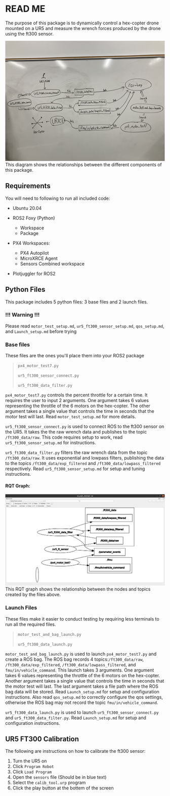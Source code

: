 # READ ME

The purpose of this package is to dynamically control a hex-copter drone mounted on a UR5 and measure the wrench forces produced by the drone using the ft300 sensor. 

![Alt text](IMG_2738.jpg)
This diagram shows the relationships between the different components of this package.

## Requirements

You will need to following to run all included code:

- Ubuntu 20.04

- ROS2 Foxy (Python)
    - Workspace
    - Package

- PX4 Workspaces:
    - PX4 Autopilot 
    - MicroXRCE Agent 
    - Sensors Combined workspace

- Plotjuggler for ROS2

## Python Files

This package includes 5 python files: 3 base files and 2 launch files.

### !!! Warning !!!

Please read `motor_test_setup.md`, `ur5_ft300_sensor_setup.md`, `qos_setup.md`, and `Launch_setup.md` before trying 

### Base files

These files are the ones you'll place them into your ROS2 package

> `px4_motor_test7.py`
>
> `ur5_ft300_sensor_connect.py`
>
> `ur5_ft300_data_filter.py`

`px4_motor_test7.py` controls the percent throttle for a certain time. It requires the user to input 2 arguments. One argument takes 6 values representing the throttle of the 6 motors on the hex-copter. The other argument takes a single value that controls the time in seconds that the motor test will last. Read `motor_test_setup.md` for more details.

`ur5_ft300_sensor_connect.py` is used to connect ROS to the ft300 sensor on the UR5. It takes the the raw wrench data and publishes to the topic `/ft300_data/raw`. This code requires setup to work, read `ur5_ft300_sensor_setup.md` for instructions.

`ur5_ft300_data_filter.py` filters the raw wrench data from the topic `/ft300_data/raw`. It uses exponential and lowpass filters, publishing the data to the topics `/ft300_data/exp_filtered` and `/ft300_data/lowpass_filtered` respectively. Read `ur5_ft300_sensor_setup.md` for setup and tuning instructions.

#### RQT Graph:

![Alt text](<Screenshot from 2023-08-11 14-15-27.png>)
This RQT graph shows the relationship between the nodes and topics created by the files above.

### Launch Files

These files make it easier to conduct testing by requiring less terminals to run all the required files.

> `motor_test_and_bag_launch.py`
>
> `ur5_ft300_data_launch.py`

`motor_test_and_bag_launch.py` is used to launch `px4_motor_test7.py` and create a ROS bag. The ROS bag records 4 topics:`/ft300_data/raw`, `/ft300_data/exp_filtered`, `/ft300_data/lowpass_filtered`, and `fmu/in/vehicle_command`. This launch takes 3 arguments. One argument takes 6 values representing the throttle of the 6 motors on the hex-copter. Another argument takes a single value that controls the time in seconds that the motor test will last. The last argument takes a file path where the ROS bag data will be stored. Read `Launch_setup.md` for setup and configuration instructions. Also read `qos_setup.md` to correctly configure the qos settings, otherwise the ROS bag may not record the topic `fmu/in/vehicle_command`.

`ur5_ft300_data_launch.py` is used to launch `ur5_ft300_sensor_connect.py` and `ur5_ft300_data_filter.py`. Read `Launch_setup.md` for setup and configuration instructions.

## UR5 FT300 Calibration

The following are instructions on how to calibrate the ft300 sensor:

1. Turn the UR5 on
2. Click `Program Robot`
3. Click `Load Program`
4. Open the `sensors` file (Should be in blue text)
5. Select the `calib_tool.urp` program
6. Click the play button at the bottem of the screen


